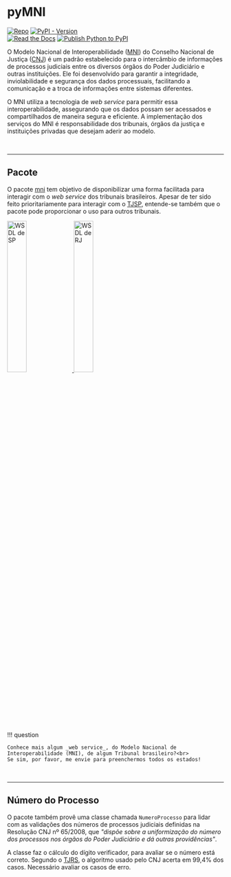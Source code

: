 # pyMNI

[![Repo](https://img.shields.io/badge/GitHub-repo-blue?logo=github&logoColor=f5f5f5)](https://github.com/michelmetran/pyMNI)
[![PyPI - Version](https://img.shields.io/pypi/v/mni?logo=pypi&label=PyPI&color=blue)](https://pypi.org/project/mni/)<br>
[![Read the Docs](https://img.shields.io/readthedocs/pyMNI?logo=ReadTheDocs&label=Read%20The%20Docs)](https://pyMNI.readthedocs.io/)
[![Publish Python to PyPI](https://github.com/michelmetran/pyMNI/actions/workflows/publish-to-pypipoetry.yml/badge.svg)](https://github.com/michelmetran/pyMNI/actions/workflows/publish-to-pypipoetry.yml)

O Modelo Nacional de
Interoperabilidade ([MNI](https://www.cnj.jus.br/tecnologia-da-informacao-e-comunicacao/comite-nacional-de-gestao-de-tecnologia-da-informacao-e-comunicacao-do-poder-judiciario/modelo-nacional-de-interoperabilidade/))
do Conselho Nacional de Justiça ([CNJ](https://www.cnj.jus.br/)) é um padrão
estabelecido para o intercâmbio de
informações de processos judiciais entre os diversos órgãos do Poder Judiciário
e outras instituições. Ele foi
desenvolvido para garantir a integridade, inviolabilidade e segurança dos dados
processuais, facilitando a comunicação e
a troca de informações entre sistemas diferentes.

O MNI utiliza a tecnologia de _web service_ para permitir essa
interoperabilidade, assegurando que os dados possam ser
acessados e compartilhados de maneira segura e eficiente. A implementação dos
serviços do MNI é responsabilidade dos
tribunais, órgãos da justiça e instituições privadas que desejam aderir ao
modelo.


<br>

---

## Pacote

O pacote [mni](https://pypi.org/project/mni/) tem objetivo de disponibilizar uma
forma facilitada para interagir com o _web service_ dos tribunais brasileiros.
Apesar de ter sido feito prioritariamente para interagir com
o [TJSP](https://www.tjsp.jus.br/), entende-se
também que o pacote pode proporcionar o uso para outros tribunais.

<a href="https://esaj.tjsp.jus.br/mniws/servico-intercomunicacao-2.2.2/intercomunicacao?wsdl">
<img src="https://atlasescolar.ibge.gov.br/images/bandeiras/ufs/sp.png" alt="WSDL de SP" width="30%" class="center">
</a> <a href="https://webserverseguro.tjrj.jus.br/MNI/Servico.svc?wsdl">
<img src="https://atlasescolar.ibge.gov.br/images/bandeiras/ufs/rj.png" alt="WSDL de RJ" width="30%" class="center">
</a>

<br>

!!! question

    Conhece mais algum _web service_, do Modelo Nacional de
    Interoperabilidade (MNI), de algum Tribunal brasileiro?<br>
    Se sim, por favor, me envie para preenchermos todos os estados!

<br>

---

## Número do Processo

O pacote também provê uma classe chamada `NumeroProcesso` para lidar com as
validações dos números de processos judiciais definidas na Resolução CNJ nº
65/2008, que _"dispõe sobre a
uniformização do número dos processos nos órgãos do Poder Judiciário e dá outras
providências"_.

A classe faz o cálculo do dígito verificador, para avaliar se o número está
correto. Segundo
o [TJRS](https://www.cnj.jus.br/wp-content/uploads/2011/02/tjrs.ppt), o
algoritmo usado pelo CNJ acerta em 99,4% dos casos. Necessário avaliar os casos
de erro.
